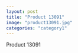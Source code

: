 ```yaml
---
layout: post
title: "Product 13091"
image: "product13091.jpg"
categories: "category1"
---
```

Product 13091
